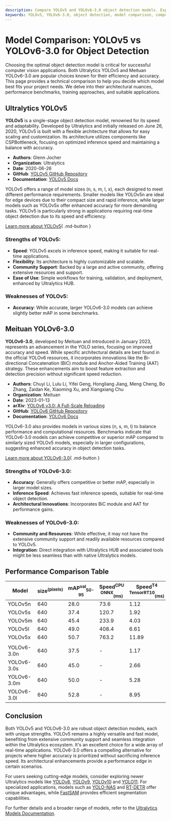 ```yaml
---
description: Compare YOLOv5 and YOLOv6-3.0 object detection models. Explore their architecture, performance, and applications to choose the best fit for your needs.
keywords: YOLOv5, YOLOv6-3.0, object detection, model comparison, computer vision, Ultralytics, Meituan, YOLO series, performance benchmarks, real-time detection
---
```


# Model Comparison: YOLOv5 vs YOLOv6-3.0 for Object Detection

Choosing the optimal object detection model is critical for successful computer vision applications. Both Ultralytics YOLOv5 and Meituan YOLOv6-3.0 are popular choices known for their efficiency and accuracy. This page provides a technical comparison to help you decide which model best fits your project needs. We delve into their architectural nuances, performance benchmarks, training approaches, and suitable applications.

<script async src="https://cdn.jsdelivr.net/npm/chart.js"></script>
<script defer src="../../javascript/benchmark.js"></script>

<canvas id="modelComparisonChart" width="1024" height="400" active-models='["YOLOv5", "YOLOv6-3.0"]'></canvas>

## Ultralytics YOLOv5

**YOLOv5** is a single-stage object detection model, renowned for its speed and adaptability. Developed by Ultralytics and initially released on June 26, 2020, YOLOv5 is built with a flexible architecture that allows for easy scaling and customization. Its architecture utilizes components like CSPBottleneck, focusing on optimized inference speed and maintaining a balance with accuracy.

- **Authors**: Glenn Jocher
- **Organization**: Ultralytics
- **Date**: 2020-06-26
- **GitHub**: [YOLOv5 GitHub Repository](https://github.com/ultralytics/yolov5)
- **Documentation**: [YOLOv5 Docs](https://docs.ultralytics.com/models/yolov5/)

YOLOv5 offers a range of model sizes (n, s, m, l, x), each designed to meet different performance requirements. Smaller models like YOLOv5n are ideal for edge devices due to their compact size and rapid inference, while larger models such as YOLOv5x offer enhanced accuracy for more demanding tasks. YOLOv5 is particularly strong in applications requiring real-time object detection due to its speed and efficiency.

[Learn more about YOLOv5](https://docs.ultralytics.com/models/yolov5/){ .md-button }

### Strengths of YOLOv5:

- **Speed**: YOLOv5 excels in inference speed, making it suitable for real-time applications.
- **Flexibility**: Its architecture is highly customizable and scalable.
- **Community Support**: Backed by a large and active community, offering extensive resources and support.
- **Ease of Use**: Simple workflows for training, validation, and deployment, enhanced by Ultralytics HUB.

### Weaknesses of YOLOv5:

- **Accuracy**: While accurate, larger YOLOv6-3.0 models can achieve slightly better mAP in some benchmarks.

## Meituan YOLOv6-3.0

**YOLOv6-3.0**, developed by Meituan and introduced in January 2023, represents an advancement in the YOLO series, focusing on improved accuracy and speed. While specific architectural details are best found in the official YOLOv6 resources, it incorporates innovations like the Bi-directional Concatenation (BiC) module and Anchor-Aided Training (AAT) strategy. These enhancements aim to boost feature extraction and detection precision without significant speed reduction.

- **Authors**: Chuyi Li, Lulu Li, Yifei Geng, Hongliang Jiang, Meng Cheng, Bo Zhang, Zaidan Ke, Xiaoming Xu, and Xiangxiang Chu
- **Organization**: Meituan
- **Date**: 2023-01-13
- **arXiv**: [YOLOv6 v3.0: A Full-Scale Reloading](https://arxiv.org/abs/2301.05586)
- **GitHub**: [YOLOv6 GitHub Repository](https://github.com/meituan/YOLOv6)
- **Documentation**: [YOLOv6 Docs](https://docs.ultralytics.com/models/yolov6/)

YOLOv6-3.0 also provides models in various sizes (n, s, m, l) to balance performance and computational resources. Benchmarks indicate that YOLOv6-3.0 models can achieve competitive or superior mAP compared to similarly sized YOLOv5 models, especially in larger configurations, suggesting enhanced accuracy in object detection tasks.

[Learn more about YOLOv6-3.0](https://docs.ultralytics.com/models/yolov6/){ .md-button }

### Strengths of YOLOv6-3.0:

- **Accuracy**: Generally offers competitive or better mAP, especially in larger model sizes.
- **Inference Speed**: Achieves fast inference speeds, suitable for real-time object detection.
- **Architectural Innovations**: Incorporates BiC module and AAT for performance gains.

### Weaknesses of YOLOv6-3.0:

- **Community and Resources**: While effective, it may not have the extensive community support and readily available resources compared to YOLOv5.
- **Integration**: Direct integration with Ultralytics HUB and associated tools might be less seamless than with native Ultralytics models.

## Performance Comparison Table

| Model       | size<sup>(pixels) | mAP<sup>val</sup><sub>50-95</sub> | Speed<sup>CPU ONNX</sup><sub>(ms)</sub> | Speed<sup>T4 TensorRT10</sup><sub>(ms)</sub> | params<sup>(M)</sup> | FLOPs<sup>(B)</sup> |
| ----------- | ----------------- | --------------------------------- | --------------------------------------- | -------------------------------------------- | -------------------- | ------------------- |
| YOLOv5n     | 640               | 28.0                              | 73.6                                    | 1.12                                         | 2.6                  | 7.7                 |
| YOLOv5s     | 640               | 37.4                              | 120.7                                   | 1.92                                         | 9.1                  | 24.0                |
| YOLOv5m     | 640               | 45.4                              | 233.9                                   | 4.03                                         | 25.1                 | 64.2                |
| YOLOv5l     | 640               | 49.0                              | 408.4                                   | 6.61                                         | 53.2                 | 135.0               |
| YOLOv5x     | 640               | 50.7                              | 763.2                                   | 11.89                                        | 97.2                 | 246.4               |
|             |                   |                                   |                                         |                                              |                      |                     |
| YOLOv6-3.0n | 640               | 37.5                              | -                                       | 1.17                                         | 4.7                  | 11.4                |
| YOLOv6-3.0s | 640               | 45.0                              | -                                       | 2.66                                         | 18.5                 | 45.3                |
| YOLOv6-3.0m | 640               | 50.0                              | -                                       | 5.28                                         | 34.9                 | 85.8                |
| YOLOv6-3.0l | 640               | 52.8                              | -                                       | 8.95                                         | 59.6                 | 150.7               |

## Conclusion

Both YOLOv5 and YOLOv6-3.0 are robust object detection models, each with unique strengths. YOLOv5 remains a highly versatile and fast model, benefiting from extensive community support and seamless integration within the Ultralytics ecosystem. It's an excellent choice for a wide array of real-time applications. YOLOv6-3.0 offers a compelling alternative for projects where higher accuracy is prioritized without sacrificing inference speed. Its architectural enhancements provide a performance edge in certain scenarios.

For users seeking cutting-edge models, consider exploring newer Ultralytics models like [YOLOv8](https://docs.ultralytics.com/models/yolov8/), [YOLOv9](https://docs.ultralytics.com/models/yolov9/), [YOLOv10](https://docs.ultralytics.com/models/yolov10/) and [YOLO11](https://docs.ultralytics.com/models/yolo11/). For specialized applications, models such as [YOLO-NAS](https://docs.ultralytics.com/models/yolo-nas/) and [RT-DETR](https://docs.ultralytics.com/models/rtdetr/) offer unique advantages, while [FastSAM](https://docs.ultralytics.com/models/fast-sam/) provides efficient segmentation capabilities.

For further details and a broader range of models, refer to the [Ultralytics Models Documentation](https://docs.ultralytics.com/models/).
